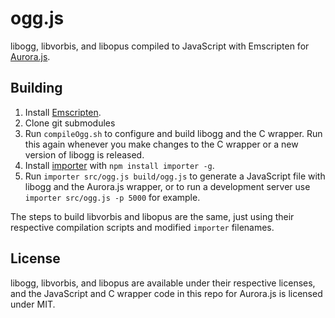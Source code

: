 ogg.js
======

libogg, libvorbis, and libopus compiled to JavaScript with Emscripten for [Aurora.js](https://github.com/audiocogs/aurora.js).

## Building

1. Install [Emscripten](https://github.com/kripken/emscripten/wiki/Tutorial).
2. Clone git submodules
3. Run `compileOgg.sh` to configure and build libogg and the C wrapper. Run this again whenever you make changes to the C wrapper or a new version of libogg is released.
4. Install [importer](https://github.com/devongovett/importer) with `npm install importer -g`.
5. Run `importer src/ogg.js build/ogg.js` to generate a JavaScript file with libogg and the Aurora.js wrapper, or to run a development server use `importer src/ogg.js -p 5000` for example.

The steps to build libvorbis and libopus are the same, just using their respective compilation scripts and modified `importer` filenames.

## License

libogg, libvorbis, and libopus are available under their respective licenses, and the JavaScript and C wrapper code in this repo
for Aurora.js is licensed under MIT.